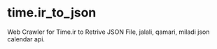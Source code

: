 # time.ir_to_json
Web Crawler for Time.ir to Retrive JSON File, jalali, qamari, miladi  json calendar api.
